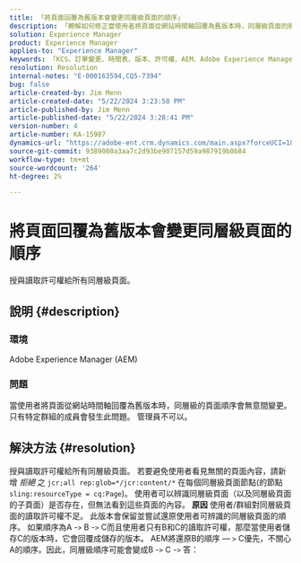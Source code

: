```yaml
---
title: 「將頁面回覆為舊版本會變更同層級頁面的順序」
description: 「瞭解如何修正當使用者將頁面從網站時間軸回覆為舊版本時，同層級頁面的順序會無意間變更的問題。」
solution: Experience Manager
product: Experience Manager
applies-to: "Experience Manager"
keywords: 「KCS、訂單變更、時間表、版本、許可權、AEM、Adobe Experience Manager、同層級頁面、回覆、疑難排解」
resolution: Resolution
internal-notes: "E-000163594,CQ5-7394"
bug: false
article-created-by: Jim Menn
article-created-date: "5/22/2024 3:23:58 PM"
article-published-by: Jim Menn
article-published-date: "5/22/2024 3:28:41 PM"
version-number: 4
article-number: KA-15907
dynamics-url: "https://adobe-ent.crm.dynamics.com/main.aspx?forceUCI=1&pagetype=entityrecord&etn=knowledgearticle&id=ad7ff04c-4f18-ef11-9f8a-6045bd006268"
source-git-commit: 9389080a3aa7c2d93be907157d59a987919b0b84
workflow-type: tm+mt
source-wordcount: '264'
ht-degree: 2%

---
```


# 將頁面回覆為舊版本會變更同層級頁面的順序


授與讀取許可權給所有同層級頁面。

## 說明 {#description}


### <b>環境</b>

Adobe Experience Manager (AEM)



### <b>問題</b>

當使用者將頁面從網站時間軸回覆為舊版本時，同層級的頁面順序會無意間變更。 只有特定群組的成員會發生此問題。 管理員不可以。


## 解決方法 {#resolution}


授與讀取許可權給所有同層級頁面。 若要避免使用者看見無關的頁面內容，請新增 *拒絕* 之 `jcr;all rep:glob=*/jcr:content/*` 在每個同層級頁面節點(的節點 `sling:resourceType = cq:Page`)。 使用者可以辨識同層級頁面（以及同層級頁面的子頁面）是否存在，但無法看到這些頁面的內容。
<b>原因</b>
使用者/群組對同層級頁面的讀取許可權不足。 此版本會保留並嘗試還原使用者可辨識的同層級頁面的順序。 如果順序為A -`>`  B -`>`  C而且使用者只有B和C的讀取許可權，那麼當使用者儲存C的版本時，它會回覆成儲存的版本。 AEM將還原B的順序 — `>`  C優先，不關心A的順序。因此，同層級順序可能會變成B -`>`  C -`>`  答：
